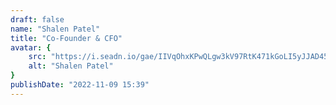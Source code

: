 ```yaml
---
draft: false
name: "Shalen Patel"
title: "Co-Founder & CFO"
avatar: {
    src: "https://i.seadn.io/gae/IIVqOhxKPwQLgw3kV97RtK471kGoLI5yJJAD45QiLzKaPtMfOffgrdMvceMWaHAWp1oJqzQ6Ij7rZylsrzLiH1Gq-ROg6ObqOg8elA?auto=format&w=3840",
    alt: "Shalen Patel"
}
publishDate: "2022-11-09 15:39"
---
```

